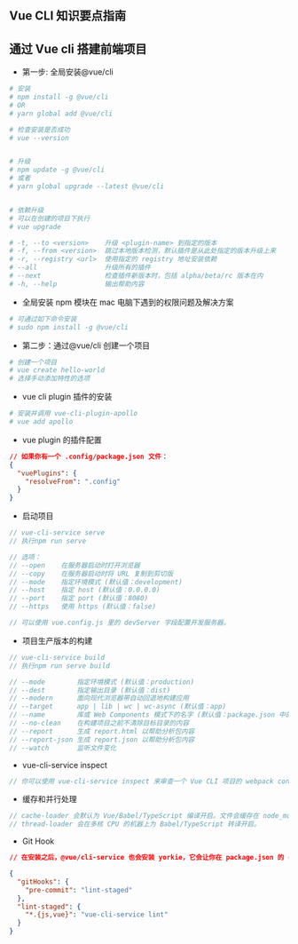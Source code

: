 ## Vue CLI 知识要点指南

## 通过 Vue cli 搭建前端项目

- 第一步: 全局安装@vue/cli

```bash
# 安装
# npm install -g @vue/cli
# OR
# yarn global add @vue/cli

# 检查安装是否成功
# vue --version


# 升级
# npm update -g @vue/cli
# 或者
# yarn global upgrade --latest @vue/cli


# 依赖升级
# 可以在创建的项目下执行
# vue upgrade

# -t, --to <version>    升级 <plugin-name> 到指定的版本
# -f, --from <version>  跳过本地版本检测，默认插件是从此处指定的版本升级上来
# -r, --registry <url>  使用指定的 registry 地址安装依赖
# --all                 升级所有的插件
# --next                检查插件新版本时，包括 alpha/beta/rc 版本在内
# -h, --help            输出帮助内容

```

- 全局安装 npm 模块在 mac 电脑下遇到的权限问题及解决方案

```bash
# 可通过如下命令安装
# sudo npm install -g @vue/cli
```

- 第二步：通过@vue/cli 创建一个项目

```bash
# 创建一个项目
# vue create hello-world
# 选择手动添加特性的选项
```

- vue cli plugin 插件的安装

```bash
# 安装并调用 vue-cli-plugin-apollo
# vue add apollo
```

- vue plugin 的插件配置

```json
// 如果你有一个 .config/package.json 文件：
{
  "vuePlugins": {
    "resolveFrom": ".config"
  }
}
```

- 启动项目

```js
// vue-cli-service serve
// 执行npm run serve

// 选项：
// --open    在服务器启动时打开浏览器
// --copy    在服务器启动时将 URL 复制到剪切版
// --mode    指定环境模式 (默认值：development)
// --host    指定 host (默认值：0.0.0.0)
// --port    指定 port (默认值：8080)
// --https   使用 https (默认值：false)

// 可以使用 vue.config.js 里的 devServer 字段配置开发服务器。
```

- 项目生产版本的构建

```js
// vue-cli-service build
// 执行npm run serve build

// --mode        指定环境模式 (默认值：production)
// --dest        指定输出目录 (默认值：dist)
// --modern      面向现代浏览器带自动回退地构建应用
// --target      app | lib | wc | wc-async (默认值：app)
// --name        库或 Web Components 模式下的名字 (默认值：package.json 中的 "name" 字段或入口文件名)
// --no-clean    在构建项目之前不清除目标目录的内容
// --report      生成 report.html 以帮助分析包内容
// --report-json 生成 report.json 以帮助分析包内容
// --watch       监听文件变化
```

- vue-cli-service inspect

```js
// 你可以使用 vue-cli-service inspect 来审查一个 Vue CLI 项目的 webpack config。
```

- 缓存和并行处理

```js
// cache-loader 会默认为 Vue/Babel/TypeScript 编译开启。文件会缓存在 node_modules/.cache 中——如果你遇到了编译方面的问题，记得先删掉缓存目录之后再试试看。
// thread-loader 会在多核 CPU 的机器上为 Babel/TypeScript 转译开启。
```

- Git Hook

```json
// 在安装之后，@vue/cli-service 也会安装 yorkie，它会让你在 package.json 的 gitHooks 字段中方便地指定 Git hook：

{
  "gitHooks": {
    "pre-commit": "lint-staged"
  },
  "lint-staged": {
    "*.{js,vue}": "vue-cli-service lint"
  }
}
```
